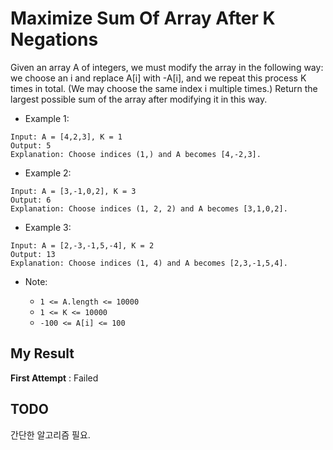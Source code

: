 # Maximize Sum Of Array After K Negations

Given an array A of integers, we must modify the array in the following way: we choose an i and replace A[i] with -A[i], and we repeat this process K times in total.  (We may choose the same index i multiple times.)
Return the largest possible sum of the array after modifying it in this way.

 
- Example 1:

```
Input: A = [4,2,3], K = 1
Output: 5
Explanation: Choose indices (1,) and A becomes [4,-2,3].
```

- Example 2:

```
Input: A = [3,-1,0,2], K = 3
Output: 6
Explanation: Choose indices (1, 2, 2) and A becomes [3,1,0,2].
```

- Example 3:

```
Input: A = [2,-3,-1,5,-4], K = 2
Output: 13
Explanation: Choose indices (1, 4) and A becomes [2,3,-1,5,4].
``` 

- Note:

  - `1 <= A.length <= 10000`
  - `1 <= K <= 10000`
  - `-100 <= A[i] <= 100`
  

## My Result

**First Attempt** : Failed

## TODO

간단한 알고리즘 필요.
